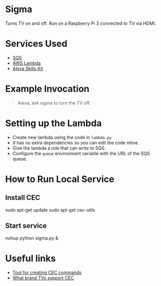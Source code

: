 # Sigma
Turns TV on and off. Run on a Raspberry Pi 3 connected to TV via HDMI.

# Services Used
* [SQS](https://console.aws.amazon.com/sqs/home)
* [AWS Lambda](https://console.aws.amazon.com/lambda/home)
* [Alexa Skills Kit](https://developer.amazon.com/edw/home.html#/skills/list)

# Example Invocation
> Alexa, ask sigma to turn the TV off.

# Setting up the Lambda
* Create new lambda using the code in `lambda.py`
* It has no extra dependencies so you can edit the code inline.
* Give the lambda a role that can write to SQS.
* Configure the `queue` environment variable with the URL of the SQS queue.

# How to Run Local Service

## Install CEC
sudo apt-get update
sudo apt-get cec-utils

## Start service
nohup python sigma.py &

# Useful links
* [Tool for creating CEC commands](http://www.cec-o-matic.com/)
* [What brand TVs support CEC](http://libcec.pulse-eight.com/vendor/support)
